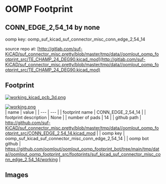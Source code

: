 # OOMP Footprint  
## CONN_EDGE_2,54_14  by none  
  
oomp key: oomp_suf_kicad_suf_connector_misc_conn_edge_2,54_14  
  
source repo at: [http://gitlab.com/suf-KiCAD/suf_connector_misc.pretty/blob/master/tmp/data//oomlout_oomp_footprint_src/TE_CHAMP_24_DEG90.kicad_mod](http://gitlab.com/suf-KiCAD/suf_connector_misc.pretty/blob/master/tmp/data//oomlout_oomp_footprint_src/TE_CHAMP_24_DEG90.kicad_mod)  
## Footprint  
  
[![working_kicad_pcb_3d.png](working_kicad_pcb_3d_600.png)](working_kicad_pcb_3d.png)  
  
[![working.png](working_600.png)](working.png)  
| name | value | 
| --- | --- | 
| footprint name | CONN_EDGE_2,54_14 | 
| footprint description | None | 
| number of pads | 14 | 
| github path | http://github.com/suf-KiCAD/suf_connector_misc.pretty/blob/master/tmp/data//oomlout_oomp_footprint_src/CONN_EDGE_2,54_14.kicad_mod | 
| oomp key | oomp_suf_kicad_suf_connector_misc_conn_edge_2,54_14 | 
| oomp bot github | https://github.com/oomlout/oomlout_oomp_footprint_bot/tree/main/tmp/data//oomlout_oomp_footprint_src/footprints/suf_kicad_suf_connector_misc_conn_edge_2,54_14/working | 
## Images  
